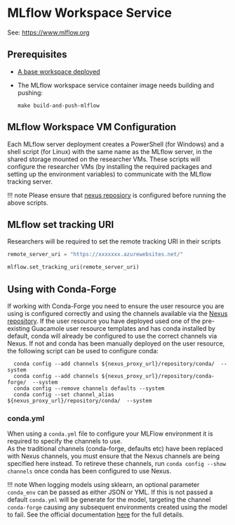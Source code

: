 # MLflow Workspace Service

See: <https://www.mlflow.org>

## Prerequisites

- [A base workspace deployed](https://microsoft.github.io/AzureTRE/tre-templates/workspaces/base/)

- The MLflow workspace service container image needs building and pushing:

  `make build-and-push-mlflow`

## MLflow Workspace VM Configuration

Each MLflow server deployment creates a PowerShell (for Windows) and a shell script (for Linux) with the same name as the MLflow server, in the shared storage mounted on the researcher VMs.
These scripts will configure the researcher VMs (by installing the required packages and setting up the environment variables) to communicate with the MLflow tracking server.

!!! note
    Please ensure that [nexus reposiory](https://microsoft.github.io/AzureTRE/tre-admins/setup-instructions/configuring-shared-services/) is configured before running the above scripts.

## MLflow set tracking URI

Researchers will be required to set the remote tracking URI in their scripts

```python
remote_server_uri = "https://xxxxxxx.azurewebsites.net/"

mlflow.set_tracking_uri(remote_server_uri)
```

## Using with Conda-Forge

If working with Conda-Forge you need to ensure the user resource you are using is configured correctly and using the channels available via the [Nexus repository](../shared-services/nexus/).
If the user resource you have deployed used one of the pre-existing Guacamole user resource templates and has conda installed by default, conda will already be configured to use the correct channels via Nexus.
If not and conda has been manually deployed on the user resource, the following script can be used to configure conda:

```shell
  conda config --add channels ${nexus_proxy_url}/repository/conda/  --system
  conda config --add channels ${nexus_proxy_url}/repository/conda-forge/  --system
  conda config --remove channels defaults --system
  conda config --set channel_alias ${nexus_proxy_url}/repository/conda/  --system
```

### conda.yml

When using a `conda.yml` file to configure your MLFlow environment it is required to specify the channels to use.  
As the traditional channels (conda-forge, defaults etc) have been replaced with Nexus channels, you must ensure that the Nexus channels are being specified here instead.
To retireve these channels, run `conda config --show channels` once conda has been configured to use Nexus.

!!! note
  When logging models using sklearn, an optional parameter `conda_env` can be passed as either JSON or YML.  If this is not passed a default `conda.yml` will be generate for the model, targeting the channel `conda-forge` causing any subsequent environments created using the model to fail.
  See the official documentation [here](https://www.mlflow.org/docs/latest/python_api/mlflow.sklearn.html) for the full details.
